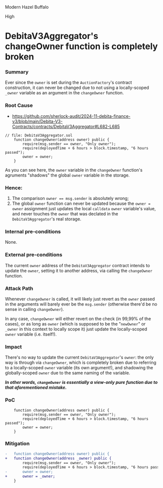 Modern Hazel Buffalo

High

# DebitaV3Aggregator's changeOwner function is completely broken

### Summary

Ever since the `owner` is set during the `AuctionFactory`'s contract construction, it can never be changed due to not using a locally-scoped `_owner` variable as an argument in the `changeOwner` function.

### Root Cause

- https://github.com/sherlock-audit/2024-11-debita-finance-v3/blob/main/Debita-V3-Contracts/contracts/DebitaV3Aggregator#L682-L685

```solidity
// file: DebitaV3Aggregator.sol
    function changeOwner(address owner) public {
        require(msg.sender == owner, "Only owner");
        require(deployedTime + 6 hours > block.timestamp, "6 hours passed");
        owner = owner;
    }
```

As you can see here, the `owner` variable in the `changeOwner` function's agruments "shadows" the global `owner` variable in the storage.

### Hence:
1. The comparison `owner == msg.sender` is absolutely wrong;
2. The global `owner` function can never be updated because the `owner = owner` assignment just updates the local `calldata` `owner` variable's value, and never touches the `owner` that was declated in the `DebitaV3Aggregator`'s real storage.

### Internal pre-conditions

None.

### External pre-conditions

The current `owner` address of the `DebitaV3Aggregator` contract intends to update the `owner`, setting it to another address, via calling the `changeOwner` function.

### Attack Path

Whenever `changeOwner` is called, it will likely just revert as the `owner` passed in the arguments will barely ever be the `msg.sender` (otherwise there'd be no sense in calling `changeOwner`).

In any case, `changeOwner` will either revert on the check (in 99,99% of the cases), or as long as `owner` (which is supposed to be the "`newOwner`" or `_owner` in this context to locally scope it) just update the locally-scoped `owner` variable (i.e. itself!).

### Impact

There's no way to update the current `DebitaV3Aggregator`'s `owner`: the only way is through via `changeOwner`, which is completely broken due to referring to a locally-scoped `owner` variable (its own argument!), and shadowing the globally-scoped `owner` due to the same naming of the variable.


***In other words, `changeOwner` is essentially a view-only pure function due to that aforementioned mistake.***

### PoC

```solidity
    function changeOwner(address owner) public {
        require(msg.sender == owner, "Only owner");
        require(deployedTime + 6 hours > block.timestamp, "6 hours passed");
        owner = owner;
    }
```

### Mitigation

```diff
-   function changeOwner(address owner) public {
+   function changeOwner(address _owner) public {
        require(msg.sender == owner, "Only owner");
        require(deployedTime + 6 hours > block.timestamp, "6 hours passed");
-       owner = owner;
+       owner = _owner;
    }
```
